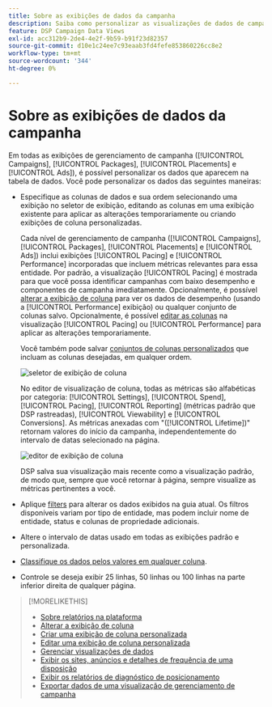 ```yaml
---
title: Sobre as exibições de dados da campanha
description: Saiba como personalizar as visualizações de dados de campanhas, pacotes, disposições e anúncios.
feature: DSP Campaign Data Views
exl-id: acc312b9-2de4-4e2f-9b59-b91f23d82357
source-git-commit: d10e1c24ee7c93eaab3fd4fefe853860226cc8e2
workflow-type: tm+mt
source-wordcount: '344'
ht-degree: 0%

---
```


# Sobre as exibições de dados da campanha

Em todas as exibições de gerenciamento de campanha ([!UICONTROL Campaigns], [!UICONTROL Packages], [!UICONTROL Placements] e [!UICONTROL Ads]), é possível personalizar os dados que aparecem na tabela de dados. Você pode personalizar os dados das seguintes maneiras:

* Especifique as colunas de dados e sua ordem selecionando uma exibição no seletor de exibição, editando as colunas em uma exibição existente para aplicar as alterações temporariamente ou criando exibições de coluna personalizadas.

   Cada nível de gerenciamento de campanha ([!UICONTROL Campaigns], [!UICONTROL Packages], [!UICONTROL Placements] e [!UICONTROL Ads]) inclui exibições [!UICONTROL Pacing] e [!UICONTROL Performance] incorporadas que incluem métricas relevantes para essa entidade. Por padrão, a visualização [!UICONTROL Pacing] é mostrada para que você possa identificar campanhas com baixo desempenho e componentes de campanha imediatamente. Opcionalmente, é possível [alterar a exibição de coluna](column-view-change.md) para ver os dados de desempenho (usando a [!UICONTROL Performance] exibição) ou qualquer conjunto de colunas salvo. Opcionalmente, é possível [editar as colunas](column-view-edit.md) na visualização [!UICONTROL Pacing] ou [!UICONTROL Performance] para aplicar as alterações temporariamente.

   Você também pode salvar [conjuntos de colunas personalizados](column-view-create.md) que incluam as colunas desejadas, em qualquer ordem.

   ![seletor de exibição de coluna](/help/dsp/assets/column-view-selector.png)

   No editor de visualização de coluna, todas as métricas são alfabéticas por categoria: [!UICONTROL Settings], [!UICONTROL Spend], [!UICONTROL Pacing], [!UICONTROL Reporting] (métricas padrão que DSP rastreadas), [!UICONTROL Viewability] e [!UICONTROL Conversions]. As métricas anexadas com &quot;([!UICONTROL Lifetime])&quot; retornam valores do início da campanha, independentemente do intervalo de datas selecionado na página.

   ![editor de exibição de coluna](/help/dsp/assets/column-view-editor.png)

   DSP salva sua visualização mais recente como a visualização padrão, de modo que, sempre que você retornar à página, sempre visualize as métricas pertinentes a você.

* Aplique [filters](campaign-data-filter.md) para alterar os dados exibidos na guia atual. Os filtros disponíveis variam por tipo de entidade, mas podem incluir nome de entidade, status e colunas de propriedade adicionais.

* Altere o intervalo de datas usado em todas as exibições padrão e personalizada.

* [Classifique os dados pelos valores em qualquer coluna](campaign-data-sort.md).

* Controle se deseja exibir 25 linhas, 50 linhas ou 100 linhas na parte inferior direita de qualquer página.

>[!MORELIKETHIS]
>
>* [Sobre relatórios na plataforma](campaign-reports-about.md)
>* [Alterar a exibição de coluna](column-view-change.md)
>* [Criar uma exibição de coluna personalizada](column-view-create.md)
>* [Editar uma exibição de coluna personalizada](column-view-edit.md)
>* [Gerenciar visualizações de dados](campaign-data-visualization-manage.md)
>* [Exibir os sites, anúncios e detalhes de frequência de uma disposição](placement-details-view.md)
>* [Exibir os relatórios de diagnóstico de posicionamento](placement-diagnostics.md)
>* [Exportar dados de uma visualização de gerenciamento de campanha](campaign-export-data.md)

